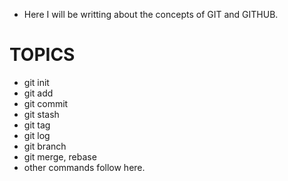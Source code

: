 - Here I will be writting about the concepts of GIT and GITHUB.

# TOPICS

- git init
- git add
- git commit
- git stash
- git tag
- git log
- git branch
- git merge, rebase
- other commands follow here.

